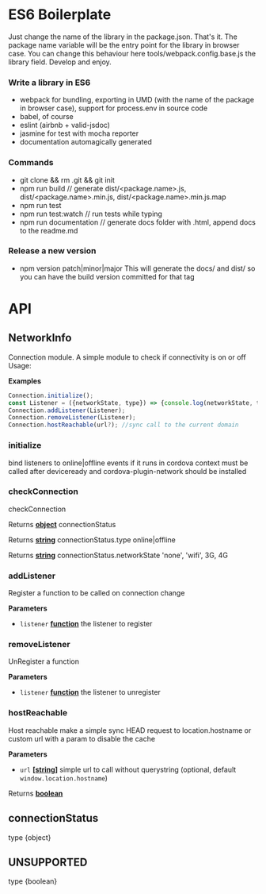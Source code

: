 # ES6 Boilerplate

Just change the name of the library in the package.json. That's it. 
The package name variable will be the entry point for the library in browser case. 
You can change this behaviour here tools/webpack.config.base.js the library field.
Develop and enjoy.

### Write a library in ES6

-   webpack for bundling, exporting in UMD (with the name of the package in browser case), support for process.env in source code
-   babel, of course
-   eslint (airbnb + valid-jsdoc)
-   jasmine for test with mocha reporter
-   documentation automagically generated

### Commands

-   git clone <this repo> && rm .git && git init
-   npm run build // generate dist/&lt;package.name>.js, dist/&lt;package.name>.min.js, dist/&lt;package.name>.min.js.map 
-   npm run test
-   npm run test:watch    // run tests while typing
-   npm run documentation // generate docs folder with .html, append docs to the readme.md

### Release a new version

-   npm version patch|minor|major
    This will generate the docs/<version> and dist/<version>
    so you can have the build version committed for that tag

# API

## NetworkInfo

Connection module. A simple module to check if connectivity is on or off
Usage:

**Examples**

```javascript
Connection.initialize();
const Listener = ({networkState, type}) => {console.log(networkState, type); }
Connection.addListener(Listener);
Connection.removeListener(Listener); 
Connection.hostReachable(url?); //sync call to the current domain
```

### initialize

bind listeners to online|offline events
if it runs in cordova context must be called after deviceready
and cordova-plugin-network should be installed

### checkConnection

checkConnection

Returns **[object](https://developer.mozilla.org/en-US/docs/Web/JavaScript/Reference/Global_Objects/Object)** connectionStatus

Returns **[string](https://developer.mozilla.org/en-US/docs/Web/JavaScript/Reference/Global_Objects/String)** connectionStatus.type online|offline

Returns **[string](https://developer.mozilla.org/en-US/docs/Web/JavaScript/Reference/Global_Objects/String)** connectionStatus.networkState 'none', 'wifi', 3G, 4G

### addListener

Register a function to be called on connection change

**Parameters**

-   `listener` **[function](https://developer.mozilla.org/en-US/docs/Web/JavaScript/Reference/Statements/function)** the listener to register

### removeListener

UnRegister a function

**Parameters**

-   `listener` **[function](https://developer.mozilla.org/en-US/docs/Web/JavaScript/Reference/Statements/function)** the listener to unregister

### hostReachable

Host reachable make a simple sync HEAD request
to location.hostname or custom url
with a param to disable the cache

**Parameters**

-   `url` **\[[string](https://developer.mozilla.org/en-US/docs/Web/JavaScript/Reference/Global_Objects/String)]** simple url to call without querystring (optional, default `window.location.hostname`)

Returns **[boolean](https://developer.mozilla.org/en-US/docs/Web/JavaScript/Reference/Global_Objects/Boolean)** 

## connectionStatus

type {object}

## UNSUPPORTED

type {boolean}
